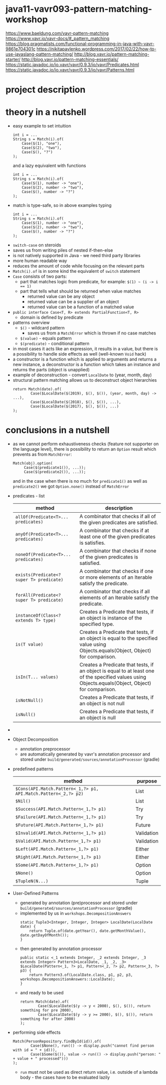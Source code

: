 # java11-vavr093-pattern-matching-workshop

https://www.baeldung.com/vavr-pattern-matching
https://www.vavr.io/vavr-docs/#_pattern_matching
https://blog.pragmatists.com/functional-programming-in-java-with-vavr-9861e704301c
https://nikitapavlenko.wordpress.com/2017/02/22/how-to-use-javaslang-pattern-matching/
http://blog.vavr.io/pattern-matching-starter/
http://blog.vavr.io/pattern-matching-essentials/
https://static.javadoc.io/io.vavr/vavr/0.9.3/io/vavr/Predicates.html
https://static.javadoc.io/io.vavr/vavr/0.9.3/io/vavr/Patterns.html

# project description

# theory in a nutshell
* easy example to set intuition
    ```
    int i = ...
    String s = Match(i).of(
        Case($(1), "one"),
        Case($(2), "two"),
        Case($(), "?")
    );
    ```
    and a lazy equivalent with functions
    ```
    int i = ...
    String s = Match(i).of(
        Case($(1), number -> "one"),
        Case($(2), number -> "two"),
        Case($(), number -> "?")
    );
    ```
* match is type-safe, so in above examples typing
    ```
    int i = ...
    String s = Match(i).of(
        Case($(1), number -> "one"),
        Case($(2), number -> "two"),
        Case($(), number -> "?")
    );
    ```
* `switch-case` on steroids
* saves us from writing piles of nested if-then-else
* is not natively supported in Java - we need third party libraries
* more human readable way
* reduces the amount of code while focusing on the relevant parts
* `Match(i).of` is in some kind the equivalent of `switch` statement
* `Case` consists of two parts:
    * part that matches logic from predicate, for example: `$(1) ~ (i -> i == 1)`
    * part that tells what should be returned when value matches
        * returned value can be any object 
        * returned value can be a supplier of an object
        * returned value can be a function of a matched value
* `public interface Case<T, R> extends PartialFunction<T, R>`
    * domain is defined by predicate
* patterns overview
    * `$()` - wildcard pattern
        * saves us from a `MatchError` which is thrown if no case matches
    * `$(value)` - equals pattern
    * `$(predicate)` - conditional pattern
* in most cases it acts like an expression, it results in a value, but there is a
possibility to handle side effects as well (well-known `Void` hack)
* a constructor is a function which is applied to arguments and returns a new instance, 
a deconstructor is a function which takes an instance and returns the parts (object is unapplied)
* example of deconstruction - convert `LocalDate` to (year, month, day)
* structural pattern matching allows us to deconstruct object hierarchies
    ```
    return Match(date).of(
            Case($LocalDate($(2019), $(), $()), (year, month, day) -> ...),
            Case($LocalDate($(2018), $(), $()), ...),
            Case($LocalDate($(2017), $(), $()), ...)
    );
    ```

# conclusions in a nutshell
* as we cannot perform exhaustiveness checks (feature not supporter on the language level), 
there is possibility to return an `Option` result which prevents as from `MatchError`:
    ```
    Match(obj).option(
         Case($(predicate1()), ...));
         Case($(predicate2()), ...));
    ```
    and in the case when there is no much for `predicate1()` as well as `predicate2()`
    we got `Option.none()` instead of `MatchError`
* predicates - list

    |method   |description   |
    |---|---|
    |`allOf(Predicate<T>... predicates)`          |A combinator that checks if all of the given predicates are satisfied.   |
    |`anyOf(Predicate<T>... predicates)`          |A combinator that checks if at least one of the given predicates is satisfies.   |
    |`noneOf(Predicate<T>... predicates)`         |A combinator that checks if none of the given predicates is satisfied.   |
    |`exists(Predicate<? super T> predicate)`     |A combinator that checks if one or more elements of an Iterable satisfy the predicate.   |
    |`forAll(Predicate<? super T> predicate)`     |A combinator that checks if all elements of an Iterable satisfy the predicate.   |
    |`instanceOf(Class<? extends T> type)`        |Creates a Predicate that tests, if an object is instance of the specified type.   |
    |`is(T value)`                                |Creates a Predicate that tests, if an object is equal to the specified value using  Objects.equals(Object, Object) for comparison.   |
    |`isIn(T... values)`                          |Creates a Predicate that tests, if an object is equal to at least one of the specified values using Objects.equals(Object, Object) for comparison.   |
    |`isNotNull()`                                |Creates a Predicate that tests, if an object is not null   |
    |`isNull()`                                   |Creates a Predicate that tests, if an object is null   |
* 
* Object Decomposition
    * annotation preprocessor
    * are automatically generated by vavr's annotation processor 
      and stored under `build/generated/sources/annotationProcessor` (gradle)
* predefined patterns

    |method   |purpose   |
    |---|---|
    |`$Cons(API.Match.Pattern<_1,?> p1, API.Match.Pattern<_2,?> p2)`        |List   |
    |`$Nil()`                                  |List  |
    |`$Success(API.Match.Pattern<_1,?> p1)`    |Try  |
    |`$Failure(API.Match.Pattern<_1,?> p1)`    |Try  |
    |`$Future(API.Match.Pattern<_1,?> p1)`     |Future  |
    |`$Invalid(API.Match.Pattern<_1,?> p1)`    |Validation  |
    |`$Valid(API.Match.Pattern<_1,?> p1)`      |Validation  |
    |`$Left(API.Match.Pattern<_1,?> p1)`       |Either  |
    |`$Right(API.Match.Pattern<_1,?> p1)`      |Either  |
    |`$Some(API.Match.Pattern<_1,?> p1)`       |Option  |
    |`$None()`                                 |Option |
    |`$TupleN(N...)`                           |Tuple  |
* User-Defined Patterns
    * generated by annotation (pre)processor and stored under 
    `build/generated/sources/annotationProcessor` (gradle)
    * implemented by us in `workshops.DecompositionAnswers`
        ```
        static Tuple3<Integer, Integer, Integer> LocalDate(LocalDate date) {
            return Tuple.of(date.getYear(), date.getMonthValue(), date.getDayOfMonth());
        }
        ```
    * then generated by annotation processor
        ```
        public static <_1 extends Integer, _2 extends Integer, _3 extends Integer> Pattern3<LocalDate, _1, _2, _3> $LocalDate(Pattern<_1, ?> p1, Pattern<_2, ?> p2, Pattern<_3, ?> p3) {
            return Pattern3.of(LocalDate.class, p1, p2, p3, workshops.DecompositionAnswers::LocalDate);
        }
        ```
    * and ready to be used
        ```
        return Match(date).of(
                Case($LocalDate($(y -> y < 2000), $(), $()), return something for pre 2000),
                Case($LocalDate($(y -> y >= 2000), $(), $()), return something for after 2000)
        );
        ```
    
* performing side effects
    ```
    Match(PersonRepository.findById(id)).of(
            Case($None(), run(() -> display.push("cannot find person with id = " + id))),
            Case($Some($()), value -> run(() -> display.push("person: " + value + " processed")))
    );
    ```
    * `run` must not be used as direct return value, i.e. outside of a lambda body - 
    the cases have to be evaluated lazily